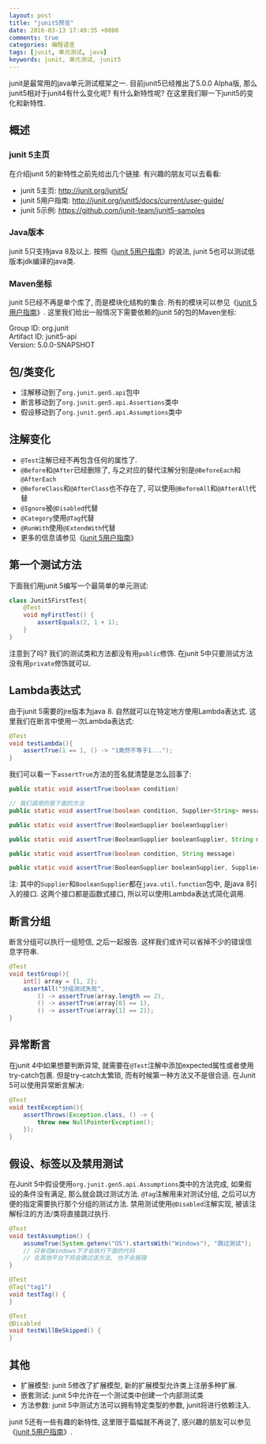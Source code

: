 ```yaml
---
layout: post
title: "junit5预览"
date: 2016-03-13 17:49:35 +0800
comments: true
categories: 编程语言
tags: [junit, 单元测试, java]
keywords: junit, 单元测试, junit5
---
```


junit是最常用的java单元测试框架之一. 目前junit5已经推出了5.0.0 Alpha版, 那么junit5相对于junit4有什么变化呢? 有什么新特性呢? 在这里我们聊一下junit5的变化和新特性.

## 概述
### junit 5主页
在介绍junit 5的新特性之前先给出几个链接. 有兴趣的朋友可以去看看:

- junit 5主页: <http://junit.org/junit5/>
- junit 5用户指南: <http://junit.org/junit5/docs/current/user-guide/>
- junit 5示例: <https://github.com/junit-team/junit5-samples>

<!--more-->
### Java版本
junit 5只支持java 8及以上. 按照《[junit 5用户指南](http://junit.org/junit5/docs/current/user-guide/ "junit 5用户指南")》的说法, junit 5也可以测试低版本jdk编译的java类.

### Maven坐标
junit 5已经不再是单个库了, 而是模块化结构的集合. 所有的模块可以参见《[junit 5用户指南](http://junit.org/junit5/docs/current/user-guide/ "junit 5用户指南")》. 这里我们给出一般情况下需要依赖的junit 5的包的Maven坐标:

Group ID: org.junit <br/>
Artifact ID: junit5-api <br/>
Version: 5.0.0-SNAPSHOT

## 包/类变化

- 注解移动到了`org.junit.gen5.api`包中
- 断言移动到了`org.junit.gen5.api.Assertions`类中
- 假设移动到了`org.junit.gen5.api.Assumptions`类中

## 注解变化

- `@Test`注解已经不再包含任何的属性了.
- `@Before`和`@After`已经删除了, 与之对应的替代注解分别是`@BeforeEach`和`@AfterEach`
- `@BeforeClass`和`@AfterClass`也不存在了, 可以使用`@BeforeAll`和`@AfterAll`代替
- `@Ignore`被`@Disabled`代替
- `@Category`使用`@Tag`代替
- `@RunWith`使用`@ExtendWith`代替
- 更多的信息请参见《[junit 5用户指南](http://junit.org/junit5/docs/current/user-guide/ "junit 5用户指南")》

## 第一个测试方法

下面我们用junit 5编写一个最简单的单元测试:

```java Junit5FirstTest.java
class Junit5FirstTest{
    @Test
    void myFirstTest() {
        assertEquals(2, 1 + 1);
    }
}
```

注意到了吗? 我们的测试类和方法都没有用`public`修饰. 在junit 5中只要测试方法没有用`private`修饰就可以.

## Lambda表达式
由于junit 5需要的jre版本为java 8. 自然就可以在特定地方使用Lambda表达式. 这里我们在断言中使用一次Lambda表达式:

``` java Junit5FirstTest.java
@Test
void testLambda(){
    assertTrue(1 == 1, () -> "1竟然不等于1...");
}
```

我们可以看一下`assertTrue`方法的签名就清楚是怎么回事了:

```java
public static void assertTrue(boolean condition)

// 我们调用的是下面的方法
public static void assertTrue(boolean condition, Supplier<String> messageSupplier)

public static void assertTrue(BooleanSupplier booleanSupplier)

public static void assertTrue(BooleanSupplier booleanSupplier, String message)

public static void assertTrue(boolean condition, String message)

public static void assertTrue(BooleanSupplier booleanSupplier, Supplier<String> messageSupplier)
```
注: 其中的`Supplier`和`BooleanSupplier`都在`java.util.function`包中, 是java 8引入的接口. 这两个接口都是函数式接口, 所以可以使用Lambda表达式简化调用.

## 断言分组
断言分组可以执行一组短信, 之后一起报告. 这样我们或许可以省掉不少的错误信息字符串.

```java
@Test
void testGroup(){
    int[] array = {1, 2};
    assertAll("分组测试失败",
        () -> assertTrue(array.length == 2),
        () -> assertTrue(array[0] == 1),
        () -> assertTrue(array[1] == 2));
}
```

## 异常断言
在junit 4中如果想要判断异常, 就需要在`@Test`注解中添加expected属性或者使用try-catch包裹. 但是try-catch太繁琐, 而有时候第一种方法又不是很合适. 在Junit 5可以使用异常断言解决:

```java
@Test
void testException(){
    assertThrows(Exception.class, () -> {
        throw new NullPointerException();
    });
}
```

## 假设、标签以及禁用测试
在Junit 5中假设使用`org.junit.gen5.api.Assumptions`类中的方法完成, 如果假设的条件没有满足, 那么就会跳过测试方法. `@Tag`注解用来对测试分组, 之后可以方便的指定需要执行那个分组的测试方法. 禁用测试使用`@Disabled`注解实现, 被该注解标注的方法/类将直接跳过执行.

``` java
@Test
void testAssumption() {
    assumeTrue(System.getenv("OS").startsWith("Windows"), "跳过测试");
    // 只有在Windows下才会执行下面的代码
    // 在其他平台下将会跳过该方法, 也不会报错
}

@Test
@Tag("tag1")
void testTag() {
}

@Test
@Disabled
void testWillBeSkipped() {
}
```

## 其他

- 扩展模型: junit 5修改了扩展模型, 新的扩展模型允许类上注册多种扩展.
- 嵌套测试: junit 5中允许在一个测试类中创建一个内部测试类
- 方法参数: junit 5中测试方法可以拥有特定类型的参数, junit将进行依赖注入.

junit 5还有一些有趣的新特性, 这里限于篇幅就不再说了, 感兴趣的朋友可以参见《[junit 5用户指南](http://junit.org/junit5/docs/current/user-guide/ "junit 5用户指南")》.
